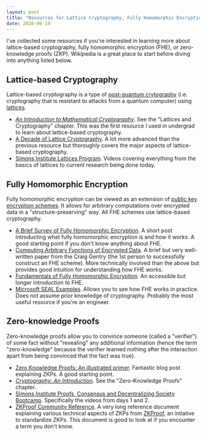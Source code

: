 ```yaml
---
layout: post
title: "Resources for Lattice Cryptography, Fully Homomorphic Encryption, and Zero-knowledge Proofs"
date: 2020-06-19
---
```

I've collected some resources if you're interested in learning more about lattice-based cryptography, fully homomorphic encryption (FHE), or zero-knowledge proofs (ZKP). Wikipedia is a great place to start before diving into anything listed below. 

## Lattice-based Cryptography
Lattice-based cryptography is a type of [post-quantum crytography](https://en.wikipedia.org/wiki/Post-quantum_cryptography)  (i.e. cryptography that is resistant to attacks from a quantum computer) using [lattices](https://en.wikipedia.org/wiki/Lattice_(group)).

- *[An Introduction to Mathematical Cryptography](https://link.springer.com/book/10.1007/978-1-4939-1711-2)*. See the "Lattices and Cryptography" chapter. This was the first resource I used in undergrad to learn about lattice-based cryptography.
- [A Decade of Lattice Cryptography](https://web.eecs.umich.edu/~cpeikert/pubs/lattice-survey.pdf). A lot more advanced than the previous resource but thoroughly covers the major aspects of lattice-based cryptography.
- [Simons Institute Lattices Program](https://simons.berkeley.edu/programs/lattices2020). Videos covering everything from the basics of lattices to current research being done today.

## Fully Homomorphic Encryption
Fully homomorphic encryption can be viewed as an extension of [public key encryption schemes](https://en.wikipedia.org/wiki/Public-key_cryptography). It allows for arbitrary computations over encrypted data in a "structure-preserving" way. All FHE schemes use lattice-based cryptography.

- [A Brief Survey of Fully Homomorphic Encryption](https://blog.quarkslab.com/a-brief-survey-of-fully-homomorphic-encryption-computing-on-encrypted-data.html). A short post introducting what fully homomorphic encryption is and how it works. A good starting point if you don't know anything about FHE.
- [Computing Arbitrary Functions of Encrypted Data](https://crypto.stanford.edu/craig/easy-fhe.pdf). A brief but very well-written paper from the Craig Gentry (the 1st person to successfully construct an FHE scheme). More technically involved than the above but provides good intuition for understanding how FHE works.
- [Fundamentals of Fully Homomorphic Encryption](https://pdfs.semanticscholar.org/e247/ae732c50b6c04b2aa413c4caa0ca77ed4751.pdf). An accessible but longer introduction to FHE.
- [Microsoft SEAL Examples](https://github.com/microsoft/SEAL/tree/master/native/examples). Allows you to see how FHE works in practice. Does not assume prior knowledge of cryptography. Probably the most useful resource if you're an engineer.

## Zero-knowledge Proofs
Zero-knowledge proofs allow you to convince someone (called a "verifier") of some fact without "revealing" any additional information (hence the term "zero-knowledge" because the verifier learned nothing after the interaction apart from being convinced that the fact was true).

- [Zero Knowledge Proofs: An illustrated primer](https://blog.cryptographyengineering.com/2014/11/27/zero-knowledge-proofs-illustrated-primer/). Fantastic blog post explaining ZKPs. A good starting point.
- *[Cryptography: An Introduction](https://www.cs.umd.edu/~waa/414-F11/IntroToCrypto.pdf)*. See the "Zero-Knowledge Proofs" chapter.
- [Simons Institute Proofs, Consensus and Decentralizing Society Bootcamp](https://simons.berkeley.edu/workshops/schedule/9299). Specifically the videos from days 1 and 2.
- [ZKProof Community Reference](https://docs.zkproof.org/pages/reference/reference.pdf). A very long reference document explaining various technical aspects of ZKPs from [ZKProof](https://zkproof.org/), an intiative to standardize ZKPs. This document is good to look at if you encounter a term you don't know.
